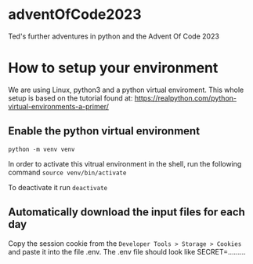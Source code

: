 # adventOfCode2023
Ted's further adventures in python and the Advent Of Code 2023


# How to setup your environment
We are using Linux, python3 and a python virtual enviroment. This whole setup is based on the tutorial found at: https://realpython.com/python-virtual-environments-a-primer/

## Enable the python virtual environment
`python -m venv venv`

In order to activate this vitrual environment in the shell, run the following command
`source venv/bin/activate`

To deactivate it run `deactivate`

## Automatically download the input files for each day
Copy the session cookie from the `Developer Tools > Storage > Cookies` and paste it into the file .env. The .env file should look like SECRET=.........